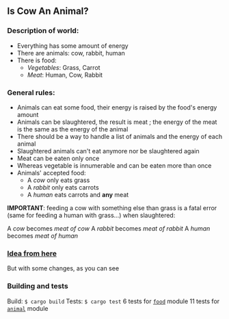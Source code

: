## Is Cow An Animal?
### Description of world:
* Everything has some amount of energy
* There are animals: cow, rabbit, human
* There is food:
  + *Vegetables*: Grass, Carrot
  + *Meat*: Human, Cow, Rabbit

### General rules:

* Animals can eat some food, their energy is raised by the food's energy amount
* Animals can be slaughtered, the result is meat ; the energy of the meat is the same as the energy of the animal
* There should be a way to handle a list of animals and the energy of each animal
* Slaughtered animals can't eat anymore nor be slaughtered again
* Meat can be eaten only once
* Whereas vegetable is innumerable and can be eaten more than once
* Animals' accepted food:
  + A *cow* only eats grass
  + A *rabbit* only eats carrots
  + A *human* eats carrots and **any** meat

**IMPORTANT**: feeding a cow with something else than grass is a fatal error (same for feeding a human with grass...)
when slaughtered:

A *cow* becomes *meat of cow* 
A *rabbit* becomes *meat of rabbit*
A *human* becomes *meat of human*

### [Idea from here](http://rigaux.org/language-study/various/is-a-cow-an-animal/)
But with some changes, as you can see

### Building and tests

Build: `$ cargo build`
Tests: `$ cargo test`
6 tests for [`food`](./src/food.rs) module
11 tests for [`animal`](./src/animal.rs) module
